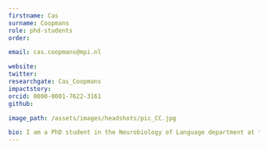 ```yaml
---
firstname: Cas
surname: Coopmans
role: phd-students
order:

email: cas.coopmans@mpi.nl

website:
twitter:
researchgate: Cas_Coopmans
impactstory:
orcid: 0000-0001-7622-3161
github:

image_path: /assets/images/headshots/pic_CC.jpg

bio: I am a PhD student in the Neurobiology of Language department at the MPI and the Grammar and Cognition group of the Centre for Language Studies at Radboud University. I have a bachelor’s degree in Psychology from Utrecht University, and a master’s degree in Cognitive Neuroscience from Radboud University Nijmegen. My primary research interest lies at the intersection of theoretical linguistics, psycholinguistics, and cognitive neuroscience – specifically that part of the intersection that deals with our knowledge and representation of syntax. In my research, I use both behavioral and neuroscientific methods (EEG, MEG) in order to study how we infer hierarchically structured (syntactic) representations from linearly structured, word-by-word language input. My ultimate aim is to use the results of these psycholinguistic experiments to inform theoretical debates about the nature of syntactic representations, thereby helping to bridge the divide between linguistics and psycholinguistics.
---
```

